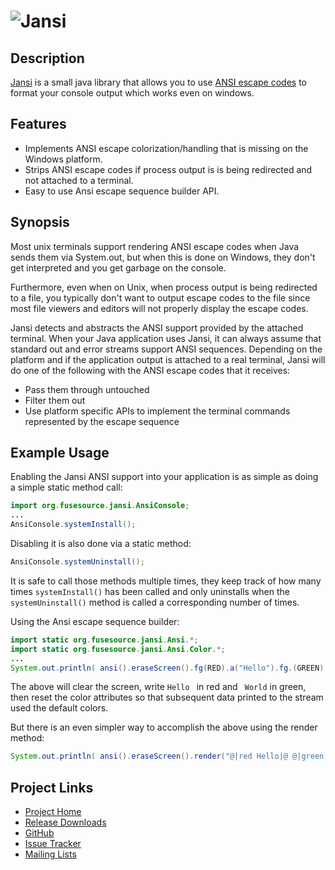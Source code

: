# ![Jansi][logo]
[logo]: http://jansi.fusesource.org/images/project-logo.png "Jansi"

## Description

[Jansi][] is a small java library that allows you to use [ANSI escape
codes][ansi] to format your console output which works even on windows.

[Jansi]: http://jansi.fusesource.org/
[ansi]: http://en.wikipedia.org/wiki/ANSI_escape_code "Wikipedia"

## Features

* Implements ANSI escape colorization/handling that is missing on the Windows
  platform.
* Strips ANSI escape codes if process output is is being redirected and not
  attached to a terminal.
* Easy to use Ansi escape sequence builder API.

## Synopsis

Most unix terminals support rendering ANSI escape codes when Java sends them
via System.out, but when this is done on Windows, they don't get interpreted
and you get garbage on the console.

Furthermore, even when on Unix, when process output is being redirected to a
file, you typically don't want to output escape codes to the file since most
file viewers and editors will not properly display the escape codes.

Jansi detects and abstracts the ANSI support provided by the attached
terminal. When your Java application uses Jansi, it can always assume that
standard out and error streams support ANSI sequences. Depending on the
platform and if the application output is attached to a real terminal, Jansi
will do one of the following with the ANSI escape codes that it receives:

* Pass them through untouched
* Filter them out
* Use platform specific APIs to implement the terminal commands represented by
  the escape sequence

## Example Usage

Enabling the Jansi ANSI support into your application is as simple as doing a
simple static method call:

``` java
import org.fusesource.jansi.AnsiConsole;
...
AnsiConsole.systemInstall();
```

Disabling it is also done via a static method:

``` java
AnsiConsole.systemUninstall();
```

It is safe to call those methods multiple times, they keep track of how many
times `systemInstall()` has been called and only uninstalls when the
`systemUninstall()` method is called a corresponding number of times.

Using the Ansi escape sequence builder:

``` java
import static org.fusesource.jansi.Ansi.*;
import static org.fusesource.jansi.Ansi.Color.*;
...
System.out.println( ansi().eraseScreen().fg(RED).a("Hello").fg.(GREEN).a(" World").reset() )
```

The above will clear the screen, write `Hello ` in red and ` World` in green,
then reset the color attributes so that subsequent data printed to the stream
used the default colors.

But there is an even simpler way to accomplish the above using the render
method:

``` java
System.out.println( ansi().eraseScreen().render("@|red Hello|@ @|green World|@") )
```

## Project Links

* [Project Home](http://jansi.fusesource.org/)
* [Release Downloads](http://jansi.fusesource.org/downloads/index.html)
* [GitHub](http://github.com/chirino/jansi/tree/master)
* [Issue Tracker](http://fusesource.com/issues/browse/JANSI)
* [Mailing Lists](http://fusesource.com/forge/projects/JANSI/mailing-lists)
